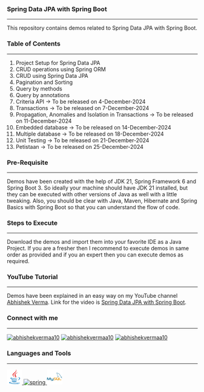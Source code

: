 <h3 style="text-align: left;">Spring Data JPA with Spring Boot</h3>
<hr>
<p style="text-align: left;">
    This repository contains demos related to Spring Data JPA with Spring Boot.
</p>

<h3 style="text-align: left;">Table of Contents</h3>
<hr>
<ol style="text-align: left;">
	<li>Project Setup for Spring Data JPA</li>
	<li>CRUD operations using Spring ORM</li>
	<li>CRUD using Spring Data JPA</li>
	<li>Pagination and Sorting</li>
	<li>Query by methods</li>
	<li>Query by annotations</li>
	<li>Criteria API -> To be released on 4-December-2024</li>
	<li>Transactions -> To be released on 7-December-2024</li>
	<li>Propagation, Anomalies and Isolation in Transactions -> To be released on 11-December-2024</li>
	<li>Embedded database -> To be released on 14-December-2024</li>
	<li>Multiple database -> To be released on 18-December-2024</li>
	<li>Unit Testing -> To be released on 21-December-2024</li>
	<li>Petistaan -> To be released on 25-December-2024</li>
</ol>

<h3 style="text-align: left;">Pre-Requisite</h3>
<hr>
<p style="text-align: left;">
    Demos have been created with the help of JDK 21, Spring Framework 6 and Spring Boot 3. So ideally your machine should have JDK 21 installed, but they can be executed with other versions of Java as well with a little tweaking. Also, you should be clear with Java, Maven, Hibernate and Spring Basics with Spring Boot so that you can understand the flow of code.
</p>

<h3 style="text-align: left;">Steps to Execute</h3>
<hr>
<p style="text-align: left;">
    Download the demos and import them into your favorite IDE as a Java Project. If you are a fresher then I recommend to execute demos in same order as provided and if you an expert then
    you can execute demos as required.
</p>

<h3 style="text-align: left;">YouTube Tutorial</h3>
<hr>
<p style="text-align: left;">
    Demos have been explained in an easy way on my YouTube channel <a
        href="https://www.youtube.com/@abhishekvermaa10?sub_confirmation=1" target="_blank">Abhishek Verma</a>. Link for
    the
    video is <a href="https://www.youtube.com/playlist?list=PLJDwhlqmpSfPUg7_jffHmF_6MooTlH7rO"
        target="_blank">Spring Data JPA with Spring Boot</a>.
</p>

<h3 align="left">Connect with me</h3>
<hr>
<p align="left">
    <a href="https://linkedin.com/in/abhishekvermaa10" target="blank"><img align="center"
            src="https://raw.githubusercontent.com/rahuldkjain/github-profile-readme-generator/master/src/images/icons/Social/linked-in-alt.svg"
            alt="abhishekvermaa10" height="30" width="40" /></a>
    <a href="https://www.youtube.com/@abhishekvermaa10?sub_confirmation=1" target="blank"><img align="center"
            src="https://raw.githubusercontent.com/rahuldkjain/github-profile-readme-generator/master/src/images/icons/Social/youtube.svg"
            alt="abhishekvermaa10" height="30" width="40" /></a>
    <a href="https://instagram.com/abhishekvermaa10" target="blank"><img align="center"
            src="https://raw.githubusercontent.com/rahuldkjain/github-profile-readme-generator/master/src/images/icons/Social/instagram.svg"
            alt="abhishekvermaa10" height="30" width="40" /></a>
</p>

<h3 align="left">Languages and Tools</h3>
<hr>
<p align="left">
    <a href="https://www.java.com" target="_blank" rel="noreferrer"> <img
            src="https://raw.githubusercontent.com/devicons/devicon/master/icons/java/java-original.svg" alt="java"
            width="40" height="40" /> </a>
    <a href="https://spring.io/" target="_blank" rel="noreferrer"> <img
            src="https://www.vectorlogo.zone/logos/springio/springio-icon.svg" alt="spring" width="40" height="40" />
	<a href="https://www.mysql.com/" target="_blank" rel="noreferrer"> <img
            src="https://raw.githubusercontent.com/devicons/devicon/master/icons/mysql/mysql-original-wordmark.svg"
            alt="mysql" width="40" height="40" /> </a>
    </a>
</p>

